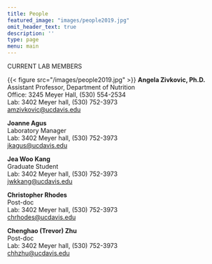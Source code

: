 ```yaml
---
title: People
featured_image: "images/people2019.jpg"
omit_header_text: true
description: ''
type: page
menu: main
---
```


CURRENT LAB MEMBERS    

{{< figure src="/images/people2019.jpg" >}}
**Angela Zivkovic, Ph.D.**  
Assistant Professor, Department of Nutrition  
Office: 3245 Meyer Hall, (530) 554-2534  
Lab: 3402 Meyer hall, (530) 752-3973  
amzivkovic@ucdavis.edu  

**Joanne Agus**  
Laboratory Manager  
Lab: 3402 Meyer hall, (530) 752-3973  
jkagus@ucdavis.edu  

**Jea Woo Kang**  
Graduate Student  
Lab: 3402 Meyer hall, (530) 752-3973  
jwkkang@ucdavis.edu  

**Christopher Rhodes**  
Post-doc  
Lab: 3402 Meyer hall, (530) 752-3973  
chrhodes@ucdavis.edu	

**Chenghao (Trevor) Zhu**  
Post-doc  
Lab: 3402 Meyer hall, (530) 752-3973  
chhzhu@ucdavis.edu